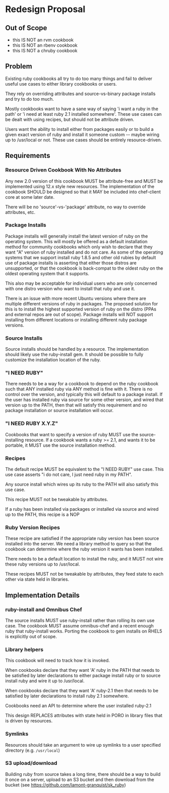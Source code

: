 # Redesign Proposal

## Out of Scope

- this IS NOT an rvm cookbook
- this IS NOT an rbenv cookbook
- this IS NOT a chruby cookbook

## Problem

Existing ruby cookbooks all try to do too many things and fail to deliver useful use cases to
either library cookbooks or users.

They rely on overriding attributes and source-vs-binary package installs and try to do too much.

Mostly cookbooks want to have a sane way of saying 'i want a ruby in the path' or 'i need at least
ruby 2.1 installed somewhere'.  These use cases can be dealt with using recipes, but should not
be attribute driven.

Users want the ability to install either from packages easily or to build a given exact version of
ruby and install it someone custom -- maybe wiring up to /usr/local or not.  These use cases should
be entirely resource-driven.

## Requirements

### Resource Driven Cookbook With No Attributes

Any new 2.0 version of this cookbook MUST be attribute-free and MUST be implemented using 12.x style
new resources.  The implementation of the cookbook SHOULD be designed so that it MAY be included into
chef-client core at some later date.

There will be no 'source'-vs-'package' attribute, no way to override attributes, etc.

### Package Installs

Package installs will generally install the latest version of ruby on the operating system.  This will
mostly be offered as a default installation method for community cookbooks which only wish to declare that they
want "A" version of ruby installed and do not care.  As some of the operating systems that we support
install ruby 1.8.5 and other old rubies by default use of package installs is asserting that either those
distros are unsupported, or that the cookbook is back-compat to the oldest ruby on the oldest operating
system that it supports.

This also may be acceptable for individual users who are only concerned with one distro version who
want to install that ruby and use it.

There is an issue with more recent Ubuntu versions where there are multiple different versions of ruby
in packages.  The proposed solution for this is to install the highest supported version of ruby on
the distro (PPAs and external repos are out of scope).  Package installs will NOT support installing
from different locations or installing different ruby package versions.

### Source Installs

Source installs should be handled by a resource.  The implementation should likely use the ruby-install gem.
It should be possible to fully customize the installation location of the ruby.

### "I NEED RUBY"

There needs to be a way for a cookbook to depend on the ruby cookbook such that ANY installed ruby via ANY
method is fine with it.  There is no control over the version, and typically this will default to a package
install.  If the user has installed ruby via source for some other version, and wired that version up to 
the PATH, then that will satisfy this requirement and no package installation or source installation will
occur.

### "I NEED RUBY X.Y.Z"

Cookbooks that want to specify a version of ruby MUST use the source-installing resource.  If a cookbook wants
a ruby >= 2.1, and wants it to be portable, it MUST use the source installation method.

### Recipes

The default recipe MUST be equivalent to the "I NEED RUBY" use case.  This use case asserts "i do not care, I just
need ruby in my PATH".

Any source install which wires up its ruby to the PATH will also satisfy this use case.

This recipe MUST not be tweakable by attributes.

If a ruby has been installed via packages or installed via source and wired up to the PATH, this recipe is a NOP

### Ruby Version Recipes

These recipe are satisfied if the appropriate ruby version has been source installed into the server.  We need
a library method to query so that the cookbook can determine where the ruby version it wants has been installed.

There needs to be a default location to install the ruby, and it MUST not wire these ruby versions up to /usr/local.

These recipes MUST not be tweakable by attributes, they feed state to each other via state held in libraries.

## Implementation Details

### ruby-install and Omnibus Chef

The source installs MUST use ruby-install rather than rolling its own use case.  The cookbook MUST assume omnibus-chef
and a recent enough ruby that ruby-install works.  Porting the cookbook to gem installs on RHEL5 is explicitly
out of scope.

### Library helpers

This cookbook will need to track how it is invoked.

When cookbooks declare that they want 'A' ruby in the PATH that needs to be satisfied by later declarations to
either package install ruby or to source install ruby and wire it up to /usr/local.

When cookbooks declare that they want 'A' ruby-2.1 then that needs to be satisfied by later declarations to
install ruby 2.1 somewhere.

Cookbooks need an API to determine where the user installed ruby-2.1

This design REPLACES attributes with state held in PORO in library files that is driven by resources.

### Symlinks

Resources should take an argument to wire up symlinks to a user specified directory (e.g. `/usr/local`)

### S3 upload/download

Building ruby from source takes a long time, there should be a way to build it once on a server, upload to an S3
bucket and then download from the bucket (see https://github.com/lamont-granquist/sk_ruby)

